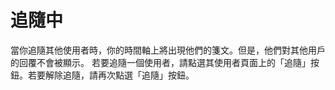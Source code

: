 # 追隨中
當你追隨其他使用者時，你的時間軸上將出現他們的箋文。但是，他們對其他用戶的回覆不會被顯示。 若要追隨一個使用者，請點選其使用者頁面上的「追隨」按鈕。若要解除追隨，請再次點選「追隨」按鈕。

